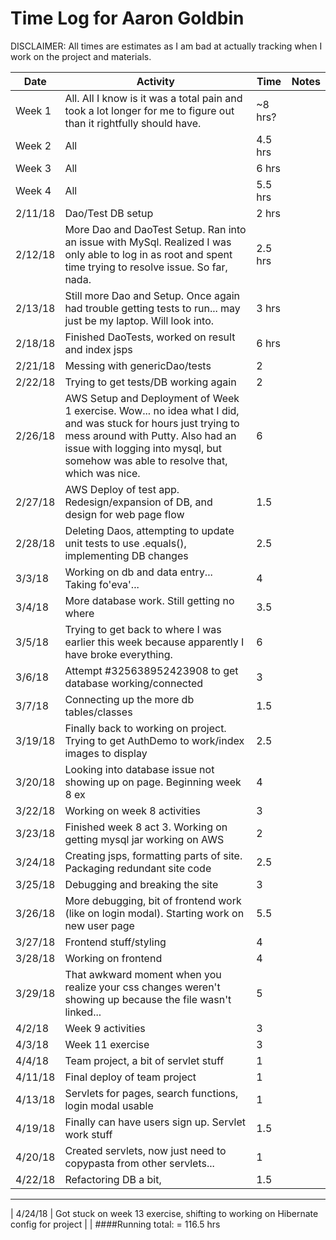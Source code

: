 # Time Log for Aaron Goldbin

DISCLAIMER: All times are estimates as I am bad at actually tracking when I work on the project and materials.

| Date | Activity | Time | Notes |
|------|----------|------|-------|
| Week 1 | All. All I know is it was a total pain and took a lot longer for me to figure out than it rightfully should have. | ~8 hrs? |
| Week 2 | All | 4.5 hrs |
| Week 3 | All | 6 hrs |
| Week 4 | All | 5.5 hrs |
| 2/11/18 | Dao/Test DB setup | 2 hrs |
| 2/12/18 | More Dao and DaoTest Setup. Ran into an issue with MySql. Realized I was only able to log in as root and spent time trying to resolve issue. So far, nada. | 2.5 hrs |
| 2/13/18 | Still more Dao and Setup. Once again had trouble getting tests to run... may just be my laptop. Will look into. | 3 hrs |
| 2/18/18 | Finished DaoTests, worked on result and index jsps | 6 hrs |
| 2/21/18 | Messing with genericDao/tests| 2 |
| 2/22/18 | Trying to get tests/DB working again| 2 |
| 2/26/18 | AWS Setup and Deployment of Week 1 exercise. Wow... no idea what I did, and was stuck for hours just trying to mess around with Putty. Also had an issue with logging into mysql, but somehow was able to resolve that, which was nice. | 6 |
| 2/27/18 | AWS Deploy of test app. Redesign/expansion of DB, and design for web page flow  | 1.5 |
| 2/28/18 | Deleting Daos, attempting to update unit tests to use .equals(), implementing DB changes | 2.5 |
| 3/3/18 | Working on db and data entry... Taking fo'eva'... | 4 |
| 3/4/18 | More database work. Still getting no where | 3.5 |
| 3/5/18 | Trying to get back to where I was earlier this week because apparently I have broke everything. | 6 |
| 3/6/18 | Attempt #325638952423908 to get database working/connected | 3 |
| 3/7/18 | Connecting up the more db tables/classes | 1.5 |
| 3/19/18 | Finally back to working on project. Trying to get AuthDemo to work/index images to display | 2.5 |
| 3/20/18 | Looking into database issue not showing up on page. Beginning week 8 ex | 4 |
| 3/22/18 | Working on week 8 activities | 3 |
| 3/23/18 | Finished week 8 act 3. Working on getting mysql jar working on AWS | 2 |
| 3/24/18 | Creating jsps, formatting parts of site. Packaging redundant site code | 2.5 |
| 3/25/18 | Debugging and breaking the site | 3 |
| 3/26/18 | More debugging, bit of frontend work (like on login modal). Starting work on new user page | 5.5 |
| 3/27/18 | Frontend stuff/styling | 4 |
| 3/28/18 | Working on frontend | 4 |
| 3/29/18 | That awkward moment when you realize your css changes weren't showing up because the file wasn't linked... | 5 |
| 4/2/18 | Week 9 activities | 3 | 
| 4/3/18 | Week 11 exercise | 3 |
| 4/4/18 | Team project, a bit of servlet stuff | 1 |
| 4/11/18 | Final deploy of team project | 1 |
| 4/13/18 | Servlets for pages, search functions, login modal usable | 1 |
| 4/19/18 | Finally can have users sign up. Servlet work stuff | 1.5 |
| 4/20/18 | Created servlets, now just need to copypasta from other servlets... | 1 |
| 4/22/18 | Refactoring DB a bit, | 1.5 |
---
| 4/24/18 | Got stuck on week 13 exercise, shifting to working on Hibernate config for project |  | 
####Running total: = 116.5 hrs